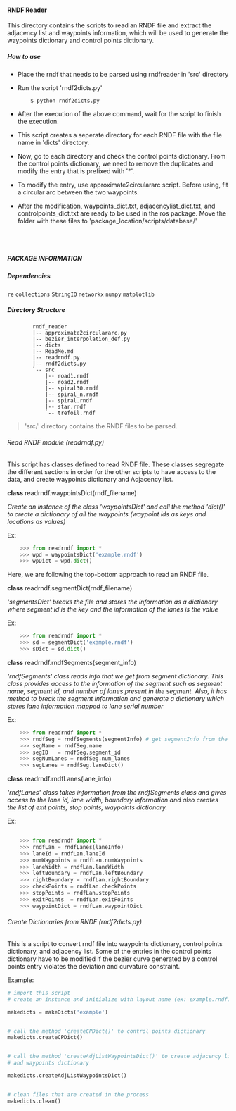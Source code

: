 #### RNDF Reader

This directory contains the scripts to read an RNDF file and extract the adjacency list and waypoints information, which will be used to generate the waypoints dictionary and control points dictionary.

##### How to use

* Place the rndf that needs to be parsed using rndfreader in 'src' directory
* Run the script 'rndf2dicts.py'
    ```shell
        $ python rndf2dicts.py
    ```

* After the execution of the above command, wait for the script to finish the execution.
* This script creates a seperate directory for each RNDF file with the file name in 'dicts' directory. 
* Now, go to each directory and check the control points dictionary. From the control points dictionary, we need to remove the duplicates and modify the entry that is prefixed with '*'.
* To modify the entry, use approximate2circulararc script. Before using, fit a circular arc between the two waypoints.
* After the modification, waypoints_dict.txt, adjacencylist_dict.txt, and controlpoints_dict.txt are ready to be used in the ros package. Move the folder with these files to 'package_location/scripts/database/'  
<br>
<br>

##### PACKAGE INFORMATION
##### Dependencies

```re```
```collections```
```StringIO```
```networkx```
```numpy```
```matplotlib```

##### Directory Structure

```
        rndf_reader
        |-- approximate2circulararc.py
        |-- bezier_interpolation_def.py
        |-- dicts
        |-- ReadMe.md
        |-- readrndf.py
        |-- rndf2dicts.py
        `-- src
            |-- road1.rndf
            |-- road2.rndf
            |-- spiral30.rndf
            |-- spiral_n.rndf
            |-- spiral.rndf
            |-- star.rndf
            `-- trefoil.rndf
```

> 'src/' directory contains the RNDF files to be parsed.

###### Read RNDF module (readrndf.py)

This script has classes defined to read RNDF file. These classes segregate the different
sections in order for the other scripts to have access to the data, and create waypoints 
dictionary and Adjacency list.

**class** readrndf.waypointsDict(rndf_filename)

_Create an instance of the class 'waypointsDict' and call the method 'dict()'
to create a dictionary of all the waypoints (waypoint ids as keys and locations as values)_

Ex:
```python
    >>> from readrndf import *
    >>> wpd = waypointsDict('example.rndf')
    >>> wpDict = wpd.dict()

```

Here, we are following the top-bottom approach to read an RNDF file.

**class** readrndf.segmentDict(rndf_filename)

_'segmentsDict' breaks the file and stores the information as a dictionary where segment id 
is the key and the information of the lanes is the value_

Ex:

```python
    >>> from readrndf import *
    >>> sd = segmentDict('example.rndf')
    >>> sDict = sd.dict()
```

**class** readrndf.rndfSegments(segment_info)

_'rndfSegments' class reads info that we get from segment dictionary. This class provides access 
to the information of the segment such as segment name, segment id, and number of lanes present
in the segment. Also, it has method to break the segment information and generate a dictionary
which stores lane information mapped to lane serial number_

Ex:

```python
    >>> from readrndf import *
    >>> rndfSeg = rndfSegments(segmentInfo) # get segmentInfo from the above dictionary 'sDict'
    >>> segName = rndfSeg.name
    >>> segID   = rndfSeg.segment_id
    >>> segNumLanes = rndfSeg.num_lanes
    >>> segLanes = rndfSeg.laneDict()
```

**class** readrndf.rndfLanes(lane_info)

_'rndfLanes' class takes information from the rndfSegments class and gives access to the lane id, 
lane width, boundary information and also creates the list of exit points, stop points, waypoints 
dictionary._

Ex:
```python
    
    >>> from readrndf import *
    >>> rndfLan = rndfLanes(laneInfo) 
    >>> laneId = rndfLan.laneId
    >>> numWaypoints = rndfLan.numWaypoints
    >>> laneWidth = rndfLan.laneWidth
    >>> leftBoundary = rndfLan.leftBoundary
    >>> rightBoundary = rndfLan.rightBoundary
    >>> checkPoints = rndfLan.checkPoints
    >>> stopPoints = rndfLan.stopPoints
    >>> exitPoints  = rndfLan.exitPoints 
    >>> waypointDict = rndfLan.waypointDict
```

###### Create Dictionaries from RNDF (rndf2dicts.py)

This is a script to convert rndf file into waypoints dictionary,
control points dictionary, and adjacency list. Some of the entries
in the control points dictionary have to be modified if the bezier
curve generated by a control points entry violates the deviation and 
curvature constraint.

Example:

``` python
# import this script 
# create an instance and initialize with layout name (ex: example.rndf)

makedicts = makeDicts('example')


# call the method 'createCPDict()' to control points dictionary
makedicts.createCPDict()


# call the method 'createAdjListWaypointsDict()' to create adjacency list
# and waypoints dictionary

makedicts.createAdjListWaypointsDict()


# clean files that are created in the process
makedicts.clean()
```
